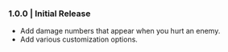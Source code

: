 ### 1.0.0 | Initial Release
- Add damage numbers that appear when you hurt an enemy.
- Add various customization options.